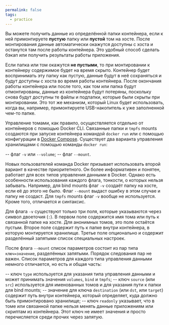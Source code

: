 ```yaml
---
permalink: false
tags:
  - practice
---
```



Вы можете получить данные из определённой папки контейнера, если к ней примонтируете **пустую** папку или **пустой** том на хосте. После монтирования данные автоматически окажутся доступны с хоста и останутся там после работы контейнера. Это удобный способ сделать бэкап или получить результаты работы приложения.

Если папка или том окажутся **не пустыми**, то при монтировании к контейнеру содержимое будет на время скрыто. Контейнер будет воспринимать эту папку как пустую, данные будут в неё сохраняться и будут доступны с хоста во время работы контейнера. После окончания работы контейнера или после того, как том или папка будут отмонтированы, данные из контейнера будут потеряны, поскольку снова будут доступны те файлы и подпапки, которые были скрыты при монтировании. Это тот же механизм, который Linux будет использовать, когда вы, например, примонтируете USB-накопитель к уже заполненной чем-то папке.

Управление томами, как правило, осуществляется отдельно от контейнеров с помощью Docker CLI. Связанные папки и `tmpfs` mounts создаются при запуске контейнера командой `docker run` или с помощью конфигурации в [Docker Compose](/js/tools/docker-compose). Существует два варианта управления хранилищами с помощью команды `docker run`:

-- флаг `-v` или `--volume`;
-- флаг `--mount`.

Новых пользователей команда Docker призывает использовать второй вариант в качестве приоритетного. Он более информативен и понятен, работает для всех типов управления данными в Docker. Однако есть особенности использования каждого флага, тонкости, о которых нельзя забывать. Например, для bind mounts флаг `-v` создаёт папку на хосте, если её до этого не было. Флаг `--mount` выдаст ошибку в этом случае и папку не создаст. Для `tmpfs` mounts флаг `-v` вообще не используется. Кроме того, отличается и синтаксис.

Для флага `-v` существуют только три поля, которые указываются через символ двоеточия (`:`). В первом поле содержится имя тома или путь к связанной папке на хосте. Для анонимных томов, это поле остаётся пустым. Второе поле содержит путь к папке внутри контейнера, в которую монтируется хранилище. Третье поле опционально и содержит разделённый запятыми список специальных настроек.

После флага `--mount` список параметров состоит из пар типа `ключ=значение`, разделённых запятыми. Порядок следования пар не важен. Список параметров для каждого типа управления данными немного отличается, но есть и общая часть:

-- ключ `type` используется для указания типа управления данными и может принимать значения `volumes`, `bind` и `tmpfs`;
-- ключ `source` (или `src`) используется для именованных томов и для указания пути к папки для bind mounts;
-- значение для ключа `destination` (или `dst`, или `target`) содержит путь внутри контейнера, который определяет, куда должно быть примонтировано хранилище;
-- ключ `readonly` указывает, что в томе или связанной папке нельзя менять данные приложениям или скриптам из контейнера. Этот ключ не имеет значения и просто перечисляется среди прочих через запятую.
